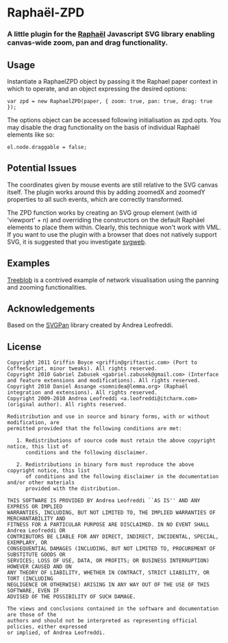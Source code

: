 # Raphaël-ZPD
### A little plugin for the [Raphaël](http://raphaeljs.com/) Javascript SVG library enabling canvas-wide zoom, pan and drag functionality.

## Usage

Instantiate a RaphaelZPD object by passing it the Raphael paper context in which to operate, and an object expressing the desired options:

	var zpd = new RaphaelZPD(paper, { zoom: true, pan: true, drag: true });

The options object can be accessed following initialisation as zpd.opts. You may disable the drag functionality on the basis of individual Raphaël elements like so:

	el.node.draggable = false;

## Potential Issues

The coordinates given by mouse events are still relative to the SVG canvas itself. The plugin works around this by adding zoomedX and zoomedY properties to all such events, which are correctly transformed.

The ZPD function works by creating an SVG group element (with id 'viewport' + n) and overriding the constructors on the default Raphäel elements to place them within. Clearly, this technique won't work with VML. If you want to use the plugin with a browser that does not natively support SVG, it is suggested that you investigate [svgweb](http://code.google.com/p/svgweb/).

## Examples

[Treeblob](http://www.lemma.org/experiments/treeblob/) is a contrived example of network visualisation using the panning and zooming functionalities.

## Acknowledgements

Based on the [SVGPan](http://code.google.com/p/svgpan/) library created by Andrea Leofreddi.

## License
	Copyright 2011 Griffin Boyce <griffin@griftastic.com> (Port to CoffeeScript, minor tweaks). All rights reserved.
	Copyright 2010 Gabriel Zabusek <gabriel.zabusek@gmail.com> (Interface and feature extensions and modifications). All rights reserved.
	Copyright 2010 Daniel Assange <somnidea@lemma.org> (Raphaël integration and extensions). All rights reserved.
	Copyright 2009-2010 Andrea Leofreddi <a.leofreddi@itcharm.com> (original author). All rights reserved.
	
	Redistribution and use in source and binary forms, with or without modification, are
	permitted provided that the following conditions are met:
	
	   1. Redistributions of source code must retain the above copyright notice, this list of
	      conditions and the following disclaimer.
	
	   2. Redistributions in binary form must reproduce the above copyright notice, this list
	      of conditions and the following disclaimer in the documentation and/or other materials
	      provided with the distribution.
	
	THIS SOFTWARE IS PROVIDED BY Andrea Leofreddi ``AS IS'' AND ANY EXPRESS OR IMPLIED
	WARRANTIES, INCLUDING, BUT NOT LIMITED TO, THE IMPLIED WARRANTIES OF MERCHANTABILITY AND
	FITNESS FOR A PARTICULAR PURPOSE ARE DISCLAIMED. IN NO EVENT SHALL Andrea Leofreddi OR
	CONTRIBUTORS BE LIABLE FOR ANY DIRECT, INDIRECT, INCIDENTAL, SPECIAL, EXEMPLARY, OR
	CONSEQUENTIAL DAMAGES (INCLUDING, BUT NOT LIMITED TO, PROCUREMENT OF SUBSTITUTE GOODS OR
	SERVICES; LOSS OF USE, DATA, OR PROFITS; OR BUSINESS INTERRUPTION) HOWEVER CAUSED AND ON
	ANY THEORY OF LIABILITY, WHETHER IN CONTRACT, STRICT LIABILITY, OR TORT (INCLUDING
	NEGLIGENCE OR OTHERWISE) ARISING IN ANY WAY OUT OF THE USE OF THIS SOFTWARE, EVEN IF
	ADVISED OF THE POSSIBILITY OF SUCH DAMAGE.
	
	The views and conclusions contained in the software and documentation are those of the
	authors and should not be interpreted as representing official policies, either expressed
	or implied, of Andrea Leofreddi.
